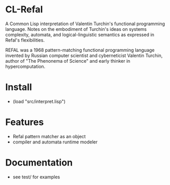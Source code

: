 # CL-Refal 
A Common Lisp interpretation of Valentin Turchin's functional programming language.
Notes on the embodiment of Turchin's ideas on systems complexity, automata, and logical-linguistic semantics as expressed in Refal's flexibilities.

REFAL was a 1968 pattern-matching functional programming language invented by Russian computer scientist and cyberneticist Valentin Turchin, author of "The Phenonema of Science" and early thinker in hypercomputation.

# Install
* (load "src/interpret.lisp")

# Features
* Refal pattern matcher as an object
* compiler and automata runtime modeler

# Documentation
* see test/ for examples


